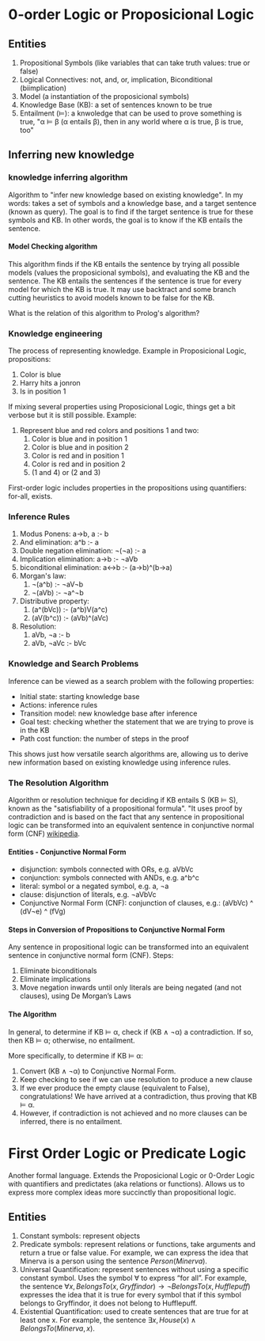 # 0-order Logic or Proposicional Logic

## Entities
1. Propositional Symbols (like variables that can take truth values: true or false)
2. Logical Connectives: not, and, or, implication, Biconditional (biimplication)
3. Model (a instantiation of the proposicional symbols)
4. Knowledge Base (KB): a set of sentences known to be true
5. Entailment (⊨): a knwoledge that can be used to prove something is true, "α ⊨ β (α entails β), then in any world where α is true, β is true, too"

## Inferring new knowledge

### knowledge inferring algorithm 
Algorithm to "infer new knowledge based on existing knowledge". In my words: takes a set of symbols and a knowledge base, and a target sentence (known as query). The goal is to find if the target sentence is true for these symbols and KB. In other words, the goal is to know if the KB entails the sentence.

#### Model Checking algorithm
This algorithm finds if the KB entails the sentence by trying all possible models (values the proposicional symbols), and evaluating the KB and the sentence.
The KB entails the sentences if the sentence is true for every model for which the KB is true.
It may use backtract and some branch cutting heuristics to avoid models known to be false for the KB.

What is the relation of this algorithm to Prolog's algorithm?

### Knowledge engineering
The process of representing knowledge.
Example in Proposicional Logic, propositions:
1. Color is blue
2. Harry hits a jonron
3. Is in position 1

If mixing several properties using Proposicional Logic, things get a bit verbose but it is still possible. Example:
1. Represent blue and red colors and positions 1 and two:
   1. Color is blue and in position 1
   2. Color is blue and in position 2
   3. Color is red and in position 1
   4. Color is red and in position 2
   5. (1 and 4) or (2 and 3)

First-order logic includes properties in the propositions using quantifiers: for-all, exists.

### Inference Rules
1. Modus Ponens: a->b, a :- b
2. And elimination: a^b :- a
3. Double negation elimination: ¬(¬a) :- a
4. Implication elimination: a->b :- ¬aVb
5. biconditional elimination: a<->b :- (a->b)^(b->a)
6. Morgan's law: 
   1. ¬(a^b) :- ¬aV¬b
   2. ¬(aVb) :- ¬a^¬b
7. Distributive property:
   1. (a^(bVc)) :- (a^b)V(a^c)
   2. (aV(b^c)) :- (aVb)^(aVc)
8. Resolution: 
   1. aVb, ¬a :- b
   2. aVb, ¬aVc :- bVc

### Knowledge and Search Problems
Inference can be viewed as a search problem with the following properties:

- Initial state: starting knowledge base
- Actions: inference rules
- Transition model: new knowledge base after inference
- Goal test: checking whether the statement that we are trying to prove is in the KB
- Path cost function: the number of steps in the proof

This shows just how versatile search algorithms are, allowing us to derive new information based on existing knowledge using inference rules.

### The Resolution Algorithm

Algorithm or resolution technique for deciding if KB entails S (KB ⊨ S), known as the "satisfiability of a propositional formula".
"It uses proof by contradiction and is based on the fact that any sentence in propositional logic can be transformed into an equivalent sentence in conjunctive normal form (CNF) [wikipedia](https://en.wikipedia.org/wiki/Resolution_(logic)).

#### Entities - Conjunctive Normal Form
- disjunction: symbols connected with ORs, e.g. aVbVc
- conjunction: symbols connected with ANDs, e.g. a^b^c
- literal: symbol or a negated symbol, e.g. a, ¬a
- clause: disjunction of literals, e.g. ¬aVbVc
- Conjunctive Normal Form (CNF): conjunction of clauses, e.g.: (aVbVc) ^ (dV¬e) ^ (fVg)

#### Steps in Conversion of Propositions to Conjunctive Normal Form
Any sentence in propositional logic can be transformed into an equivalent sentence in conjunctive normal form (CNF). Steps:

1. Eliminate biconditionals
2. Eliminate implications
3. Move negation inwards until only literals are being negated (and not clauses), using De Morgan’s Laws

#### The Algorithm
In general, to determine if KB ⊨ α, check if (KB ∧ ¬α) a contradiction. If so, then KB ⊨ α; otherwise, no entailment.

More specifically, to determine if KB ⊨ α:
1. Convert (KB ∧ ¬α) to Conjunctive Normal Form.
2. Keep checking to see if we can use resolution to produce a new clause
3. If we ever produce the empty clause (equivalent to False), congratulations! We have arrived at a contradiction, thus proving that KB ⊨ α.
4. However, if contradiction is not achieved and no more clauses can be inferred, there is no entailment.

# First Order Logic or Predicate Logic

Another formal language.
Extends the Proposicional Logic or 0-Order Logic with quantifiers and predictates (aka relations or functions).
Allows us to express more complex ideas more succinctly than propositional logic.

## Entities 
1. Constant symbols: represent objects
2. Predicate symbols: represent relations or functions, take arguments and return a true or false value. For example, we can express the idea that Minerva is a person using the sentence $Person(Minerva)$.
3. Universal Quantification: represent sentences without using a specific constant symbol. Uses the symbol $∀$ to express “for all”. For example, the sentence $∀x, BelongsTo(x, Gryffindor) → ¬BelongsTo(x, Hufflepuff)$ expresses the idea that it is true for every symbol that if this symbol belongs to Gryffindor, it does not belong to Hufflepuff.
4. Existential Quantification: used to create sentences that are true for at least one x. For example, the sentence $∃x, House(x) ∧ BelongsTo(Minerva, x)$.